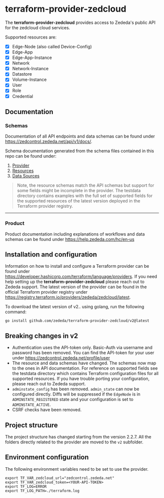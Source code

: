 # terraform-provider-zedcloud

The __terraform-provider-zedcloud__ provides access to Zededa's public API for the zedcloud cloud services.

Supported resources are:
- [x] Edge-Node (also called Device-Config)
- [x] Edge-App
- [x] Edge-App-Instance
- [x] Network
- [x] Network-Instance
- [x] Datastore
- [x] Volume-Instance
- [x] User
- [x] Role
- [x] Credential
## Documentation

### Schemas

Documentation of all API endpoints and data schemas can be found under https://zedcontrol.zededa.net/api/v1/docs/.

Schema documentation generated from the schema files contained in this repo can be found under:
1. [Provider](https://github.com/zededa/terraform-provider-zedcloud/blob/main/docs/index.md)
1. [Resources](https://github.com/zededa/terraform-provider-zedcloud/tree/main/docs/resources)
1. [Data Sources](https://github.com/zededa/terraform-provider-zedcloud/tree/main/docs/data-sources)

> Note, the resource schemas match the API schemas but support for some fields might be incomplete in the provider. The testdata directory contains examples with the full set of supported fields for the supported resources of the latest version deployed in the Terraform provider registry.

---

### Product

Product documentation including explanations of workflows and data schemas can be found under https://help.zededa.com/hc/en-us

## Installation and configuration

Information on how to install and configure a Terraform provider can be found under https://developer.hashicorp.com/terraform/language/providers. If you need help setting up the __terraform-provider-zedcloud__ please reach out to Zededa support.
The latest version of the provider can be found in the official Terraform provider registry under https://registry.terraform.io/providers/zededa/zedcloud/latest.

To download the latest version of v2.*.* using golang, run the following command:
```
go install github.com/zededa/terraform-provider-zedcloud/v2@latest
```

## Breaking changes in v2

- Authentication uses the API-token only. Basic-Auth via username and password has been removed. You can find the API-token for your user under https://zedcontrol.zededa.net/profile/user
- The resource and data schemas have changed. The schemas now map to the ones in API documentation. For reference on supported fields see the testdata directory which contains Terraform configuration files for all supported resources. If you have trouble porting your configuration, please reach out to Zededa support.
- `adminstate_config` has been removed. `admin_state` can now be configured directly. Diffs will be suppressed if the `EdgeNode` is in `ADMINSTATE_REGISTERED` state and your configuration is set to `ADMINSTATE_ACTIVE`.
- CSRF checks have been removed.

## Project structure

The project structure has changed starting from the version 2.2.7. All the folders directly related to the provider are moved to the `v2` subfolder.

## Environment configuration

The following environment variables need to be set to use the provider.
```
export TF_VAR_zedcloud_url="zedcontrol.zededa.net"
export TF_VAR_zedcloud_token=<YOUR-API-TOKEN>
export TF_LOG=ERROR
export TF_LOG_PATH=./terraform.log
```

